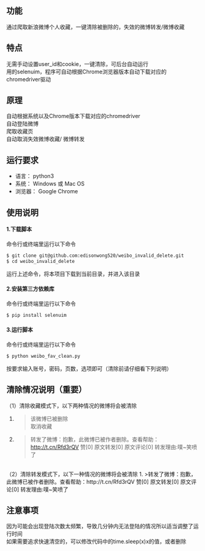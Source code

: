 ## 功能
通过爬取新浪微博个人收藏，一键清除被删除的，失效的微博转发/微博收藏

## 特点
无需手动设置user_id和cookie，一键清除，可后台自动运行  
用的selenuim，程序可自动根据Chrome浏览器版本自动下载对应的chromedriver驱动

## 原理
自动根据系统以及Chrome版本下载对应的chromedriver  
自动登陆微博  
爬取收藏页  
自动取消失效微博收藏/ 微博转发


## 运行要求
- 语言： python3
- 系统： Windows 或 Mac OS
- 浏览器： Google Chrome

## 使用说明
#### 1.下载脚本
命令行或终端里运行以下命令
```bash
$ git clone git@github.com:edisonwong520/weibo_invalid_delete.git
$ cd weibo_invalid_delete
```
运行上述命令，将本项目下载到当前目录，并进入该目录

#### 2.安装第三方依赖库
命令行或终端里运行以下命令
```bash
$ pip install selenuim
```


#### 3.运行脚本
命令行或终端里运行以下命令
```bash
$ python weibo_fav_clean.py
```
按要求输入账号，密码，页数，选项即可（清除前请仔细看下列说明）

## 清除情况说明（重要）
（1）清除收藏模式下，以下两种情况的微博将会被清除
1.  >  该微博已被删除  
取消收藏   
2.  >转发了微博：抱歉，此微博已被作者删除。查看帮助：http://t.cn/Rfd3rQV 赞[0] 原文转发[0] 原文评论[0]
转发理由:噗~笑喷了  

<br/>  
（2）清除转发模式下，以下一种情况的微博将会被清除
1.  >转发了微博：抱歉，此微博已被作者删除。查看帮助：http://t.cn/Rfd3rQV 赞[0] 原文转发[0] 原文评论[0]
转发理由:噗~笑喷了  

## 注意事项
因为可能会出现登陆次数太频繁，导致几分钟内无法登陆的情况所以适当调整了运行时间  
如果需要追求快速清空的，可以修改代码中的time.sleep(x)x的值，或者删除
